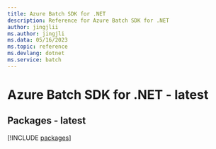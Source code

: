 ```yaml
---
title: Azure Batch SDK for .NET
description: Reference for Azure Batch SDK for .NET
author: jingjlii
ms.author: jingjli
ms.data: 05/16/2023
ms.topic: reference
ms.devlang: dotnet
ms.service: batch
---
```

# Azure Batch SDK for .NET - latest
## Packages - latest
[!INCLUDE [packages](batch-index.md)]